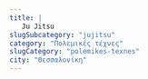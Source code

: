 ```yaml
---
title: |
   Ju Jitsu
slugSubcategory: "jujitsu"
category: "Πολεμικές τέχνες"
slugCategory: "polemikes-texnes"
city: "Θεσσαλονίκη"
---
```


